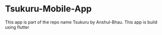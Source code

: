 # Tsukuru-Mobile-App
This app is part of the repo name Tsukuru by Anshul-Bhau. This app is build using flutter
